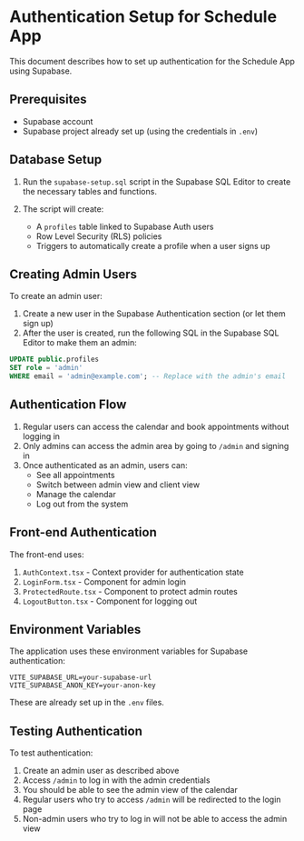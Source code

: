 # Authentication Setup for Schedule App

This document describes how to set up authentication for the Schedule App using Supabase.

## Prerequisites

- Supabase account
- Supabase project already set up (using the credentials in `.env`)

## Database Setup

1. Run the `supabase-setup.sql` script in the Supabase SQL Editor to create the necessary tables and functions.

2. The script will create:
   - A `profiles` table linked to Supabase Auth users
   - Row Level Security (RLS) policies
   - Triggers to automatically create a profile when a user signs up

## Creating Admin Users

To create an admin user:

1. Create a new user in the Supabase Authentication section (or let them sign up)
2. After the user is created, run the following SQL in the Supabase SQL Editor to make them an admin:

```sql
UPDATE public.profiles
SET role = 'admin'
WHERE email = 'admin@example.com'; -- Replace with the admin's email
```

## Authentication Flow

1. Regular users can access the calendar and book appointments without logging in
2. Only admins can access the admin area by going to `/admin` and signing in
3. Once authenticated as an admin, users can:
   - See all appointments
   - Switch between admin view and client view
   - Manage the calendar
   - Log out from the system

## Front-end Authentication

The front-end uses:

1. `AuthContext.tsx` - Context provider for authentication state
2. `LoginForm.tsx` - Component for admin login
3. `ProtectedRoute.tsx` - Component to protect admin routes
4. `LogoutButton.tsx` - Component for logging out

## Environment Variables

The application uses these environment variables for Supabase authentication:

```
VITE_SUPABASE_URL=your-supabase-url
VITE_SUPABASE_ANON_KEY=your-anon-key
```

These are already set up in the `.env` files.

## Testing Authentication

To test authentication:

1. Create an admin user as described above
2. Access `/admin` to log in with the admin credentials
3. You should be able to see the admin view of the calendar
4. Regular users who try to access `/admin` will be redirected to the login page
5. Non-admin users who try to log in will not be able to access the admin view

